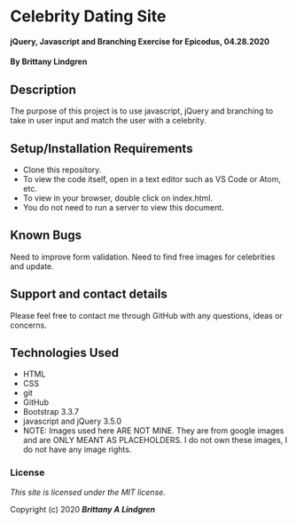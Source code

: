 # Celebrity Dating Site

#### jQuery, Javascript and Branching Exercise for Epicodus, 04.28.2020

#### By Brittany Lindgren

## Description

The purpose of this project is to use javascript, jQuery and branching to take in user input and match the user with a celebrity.

## Setup/Installation Requirements

* Clone this repository.
* To view the code itself, open in a text editor such as VS Code or Atom, etc.
* To view in your browser, double click on index.html.
* You do not need to run a server to view this document.

## Known Bugs

Need to improve form validation. Need to find free images for celebrities and update.

## Support and contact details

Please feel free to contact me through GitHub with any questions, ideas or concerns.

## Technologies Used

* HTML
* CSS
* git
* GitHub
* Bootstrap 3.3.7
* javascript and jQuery 3.5.0
* NOTE: Images used here ARE NOT MINE. They are from google images and are ONLY MEANT AS PLACEHOLDERS. I do not own these images, I do not have any image rights. 

### License

*This site is licensed under the MIT license.*

Copyright (c) 2020 **_Brittany A Lindgren_**